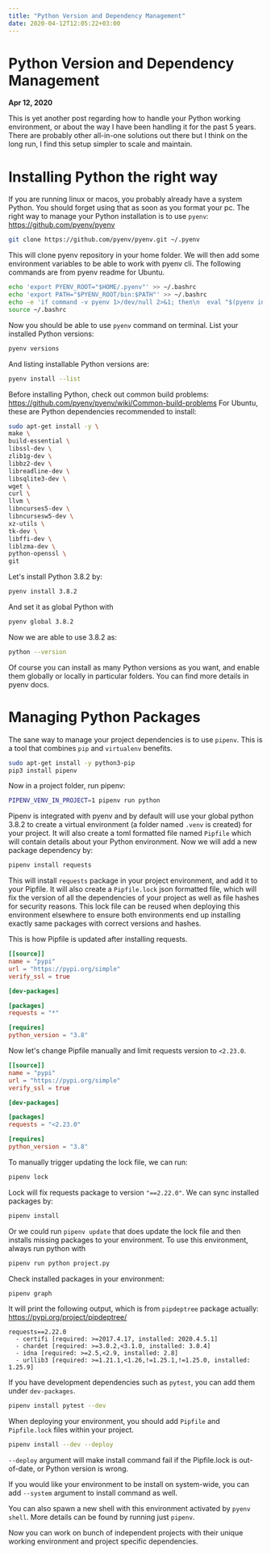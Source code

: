 ```yaml
---
title: "Python Version and Dependency Management"
date: 2020-04-12T12:05:22+03:00
---
```


# Python Version and Dependency Management

**Apr 12, 2020**
<!-- <sup>Last modified: **Apr 12, 2020**</sup> -->

This is yet another post regarding how to handle your Python working environment, or about the way I have been handling it for the past 5 years. There are probably other all-in-one solutions out there but I think on the long run, I find this setup simpler to scale and maintain.

# Installing Python the right way

If you are running linux or macos, you probably already have a system Python. You should forget using that as soon as you format your pc. The right way to manage your Python installation is to use `pyenv`: https://github.com/pyenv/pyenv

```bash
git clone https://github.com/pyenv/pyenv.git ~/.pyenv
```

This will clone pyenv repository in your home folder. We will then add some environment variables to be able to work with pyenv cli. The following commands are from pyenv readme for Ubuntu.

```bash
echo 'export PYENV_ROOT="$HOME/.pyenv"' >> ~/.bashrc
echo 'export PATH="$PYENV_ROOT/bin:$PATH"' >> ~/.bashrc
echo -e 'if command -v pyenv 1>/dev/null 2>&1; then\n  eval "$(pyenv init -)"\nfi' >> ~/.bashrc
source ~/.bashrc
```

Now you should be able to use `pyenv` command on terminal. List your installed Python versions:

```bash
pyenv versions
```

And listing installable Python versions are:

```bash
pyenv install --list
```

Before installing Python, check out common build problems: https://github.com/pyenv/pyenv/wiki/Common-build-problems For Ubuntu, these are Python dependencies recommended to install:

```bash
sudo apt-get install -y \
make \
build-essential \
libssl-dev \
zlib1g-dev \
libbz2-dev \
libreadline-dev \
libsqlite3-dev \
wget \
curl \
llvm \
libncurses5-dev \
libncursesw5-dev \
xz-utils \
tk-dev \
libffi-dev \
liblzma-dev \
python-openssl \
git
```

Let's install Python 3.8.2 by:

```bash
pyenv install 3.8.2
```

And set it as global Python with

```bash
pyenv global 3.8.2
```

Now we are able to use 3.8.2 as:

```bash
python --version
```

Of course you can install as many Python versions as you want, and enable them globally or locally in particular folders. You can find more details in pyenv docs.

# Managing Python Packages

The sane way to manage your project dependencies is to use `pipenv`. This is a tool that combines `pip` and `virtualenv` benefits.

```bash
sudo apt-get install -y python3-pip
pip3 install pipenv
```

Now in a project folder, run pipenv:

```bash
PIPENV_VENV_IN_PROJECT=1 pipenv run python
```

Pipenv is integrated with pyenv and by default will use your global python 3.8.2 to create a virtual environment (a folder named `.venv` is created) for your project. It will also create a toml formatted file named `Pipfile` which will contain details about your Python environment. Now we will add a new package dependency by:

```bash
pipenv install requests
```

This will install `requests` package in your project environment, and add it to your Pipfile. It will also create a `Pipfile.lock` json formatted file, which will fix the version of all the dependencies of your project as well as file hashes for security reasons. This lock file can be reused when deploying this environment elsewhere to ensure both environments end up installing exactly same packages with correct versions and hashes.

This is how Pipfile is updated after installing requests.

```toml
[[source]]
name = "pypi"
url = "https://pypi.org/simple"
verify_ssl = true

[dev-packages]

[packages]
requests = "*"

[requires]
python_version = "3.8"
```

Now let's change Pipfile manually and limit requests version to `<2.23.0`.

```toml
[[source]]
name = "pypi"
url = "https://pypi.org/simple"
verify_ssl = true

[dev-packages]

[packages]
requests = "<2.23.0"

[requires]
python_version = "3.8"
```

To manually trigger updating the lock file, we can run:

```bash
pipenv lock
```

Lock will fix requests package to version `"==2.22.0"`. We can sync installed packages by:

```bash
pipenv install
```

Or we could run `pipenv update` that does update the lock file and then installs missing packages to your environment. To use this environment, always run python with

```bash
pipenv run python project.py
```

Check installed packages in your environment:

```bash
pipenv graph
```

It will print the following output, which is from `pipdeptree` package actually: https://pypi.org/project/pipdeptree/

```
requests==2.22.0
  - certifi [required: >=2017.4.17, installed: 2020.4.5.1]
  - chardet [required: >=3.0.2,<3.1.0, installed: 3.0.4]
  - idna [required: >=2.5,<2.9, installed: 2.8]
  - urllib3 [required: >=1.21.1,<1.26,!=1.25.1,!=1.25.0, installed: 1.25.9]
```

If you have development dependencies such as `pytest`, you can add them under `dev-packages`.

```bash
pipenv install pytest --dev
```

When deploying your environment, you should add `Pipfile` and `Pipfile.lock` files within your project.

```bash
pipenv install --dev --deploy
```

`--deploy` argument will make install command fail if the Pipfile.lock is out-of-date, or Python version is wrong.

If you would like your environment to be install on system-wide, you can add `--system` argument to install command as well.

You can also spawn a new shell with this environment activated by `pyenv shell`. More details can be found by running just `pipenv`.

Now you can work on bunch of independent projects with their unique working environment and project specific dependencies.